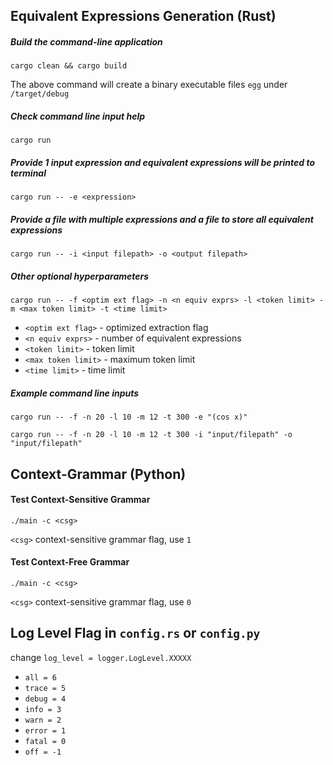 ## Equivalent Expressions Generation (Rust)
##### Build the command-line application
```
cargo clean && cargo build
```
The above command will create a binary executable files `egg` under `/target/debug`

##### Check command line input help
```
cargo run
```
##### Provide 1 input expression and equivalent expressions will be printed to terminal
```
cargo run -- -e <expression>
```
##### Provide a file with multiple expressions and a file to store all equivalent expressions
```
cargo run -- -i <input filepath> -o <output filepath>
```
##### Other optional hyperparameters
```
cargo run -- -f <optim ext flag> -n <n equiv exprs> -l <token limit> -m <max token limit> -t <time limit>
```
- `<optim ext flag>` - optimized extraction flag
- `<n equiv exprs>` - number of equivalent expressions
- `<token limit>` - token limit
- `<max token limit>` - maximum token limit
- `<time limit>` - time limit

##### Example command line inputs
```
cargo run -- -f -n 20 -l 10 -m 12 -t 300 -e "(cos x)"
```
```
cargo run -- -f -n 20 -l 10 -m 12 -t 300 -i "input/filepath" -o "input/filepath"
```

## Context-Grammar (Python)

#### Test Context-Sensitive Grammar
```
./main -c <csg>
```
`<csg>` context-sensitive grammar flag, use `1`

#### Test Context-Free Grammar
```
./main -c <csg>
```
`<csg>` context-sensitive grammar flag, use `0`

## Log Level Flag in `config.rs` or `config.py`
change `log_level = logger.LogLevel.XXXXX`
- `all = 6`
- `trace = 5`
- `debug = 4`
- `info = 3`
- `warn = 2`
- `error = 1`
- `fatal = 0`
- `off = -1`